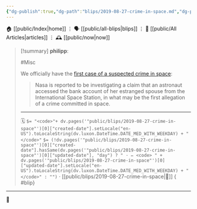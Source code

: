 ```yaml
---
{"dg-publish":true,"dg-path":"blips/2019-08-27-crime-in-space.md","dg-permalink":"2019/08/27/crime-in-space/","permalink":"/2019/08/27/crime-in-space/","title":"philipp @ 2019-08-27"}
---
```



<div class="transclusion internal-embed is-loaded"><div class="markdown-embed">




🏠 [[public/Index\|home]]  ⋮ 🗣️ [[public/all-blips\|blips]] ⋮  📝 [[public/All Articles\|articles]]  ⋮ 🕰️ [[public/now\|now]]


</div></div>


> [!summary] **philipp**:
>
> #Misc
>
> We officially have the [first case of a suspected crime in space](https://www.bbc.com/news/world-49457912):
>
> > Nasa is reported to be investigating a claim that an astronaut accessed the bank account of her estranged spouse from the International Space Station, in what may be the first allegation of a crime committed in space.
> - - -
>
> 🗓️ `$= "<code>"+ dv.pages('"public/blips/2019-08-27-crime-in-space"')[0]["created-date"].setLocale("en-US").toLocaleString(dv.luxon.DateTime.DATE_MED_WITH_WEEKDAY) + "</code>"` `$= (!dv.pages('"public/blips/2019-08-27-crime-in-space"')[0]["created-date"].hasSame(dv.pages('"public/blips/2019-08-27-crime-in-space"')[0]["updated-date"], "day") ? " · ✏️ <code> " + dv.pages('"public/blips/2019-08-27-crime-in-space"')[0]["updated-date"].setLocale("en-US").toLocaleString(dv.luxon.DateTime.DATE_MED_WITH_WEEKDAY) + "</code>" : "")`  · [[public/blips/2019-08-27-crime-in-space\|🔗]]
{ #blip}


- - -

 👾
